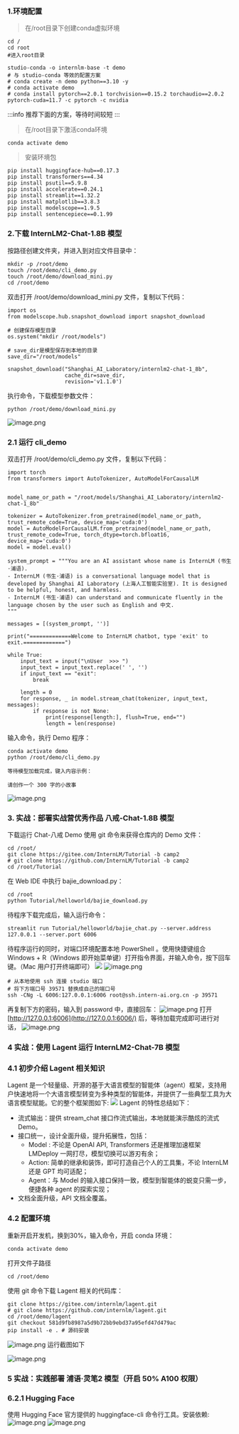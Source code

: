 ### 1.环境配置
> 在/root目录下创建conda虚拟环境

```shell
cd /
cd root
#进入root目录
```
```shell
studio-conda -o internlm-base -t demo
# 与 studio-conda 等效的配置方案
# conda create -n demo python==3.10 -y
# conda activate demo
# conda install pytorch==2.0.1 torchvision==0.15.2 torchaudio==2.0.2 pytorch-cuda=11.7 -c pytorch -c nvidia
```

:::info
 推荐下面的方案，等待时间较短
:::

> 在/root目录下激活conda环境

```shell
conda activate demo
```

> 安装环境包

```shell
pip install huggingface-hub==0.17.3
pip install transformers==4.34 
pip install psutil==5.9.8
pip install accelerate==0.24.1
pip install streamlit==1.32.2 
pip install matplotlib==3.8.3 
pip install modelscope==1.9.5
pip install sentencepiece==0.1.99
```
### 2.**下载 InternLM2-Chat-1.8B 模型**
按路径创建文件夹，并进入到对应文件目录中：
```
mkdir -p /root/demo
touch /root/demo/cli_demo.py
touch /root/demo/download_mini.py
cd /root/demo
```

双击打开 /root/demo/download_mini.py 文件，复制以下代码：
```
import os
from modelscope.hub.snapshot_download import snapshot_download

# 创建保存模型目录
os.system("mkdir /root/models")

# save_dir是模型保存到本地的目录
save_dir="/root/models"

snapshot_download("Shanghai_AI_Laboratory/internlm2-chat-1_8b", 
                  cache_dir=save_dir, 
                  revision='v1.1.0')
```
执行命令，下载模型参数文件：
```shell
python /root/demo/download_mini.py
```
![image.png](../../images/23f206d0ee78d1d37fd4ed0e1b32fe86.png)
### **2.1 运行 cli_demo**
双击打开 /root/demo/cli_demo.py 文件，复制以下代码：

```
import torch
from transformers import AutoTokenizer, AutoModelForCausalLM


model_name_or_path = "/root/models/Shanghai_AI_Laboratory/internlm2-chat-1_8b"

tokenizer = AutoTokenizer.from_pretrained(model_name_or_path, trust_remote_code=True, device_map='cuda:0')
model = AutoModelForCausalLM.from_pretrained(model_name_or_path, trust_remote_code=True, torch_dtype=torch.bfloat16, device_map='cuda:0')
model = model.eval()

system_prompt = """You are an AI assistant whose name is InternLM (书生·浦语).
- InternLM (书生·浦语) is a conversational language model that is developed by Shanghai AI Laboratory (上海人工智能实验室). It is designed to be helpful, honest, and harmless.
- InternLM (书生·浦语) can understand and communicate fluently in the language chosen by the user such as English and 中文.
"""

messages = [(system_prompt, '')]

print("=============Welcome to InternLM chatbot, type 'exit' to exit.=============")

while True:
    input_text = input("\nUser  >>> ")
    input_text = input_text.replace(' ', '')
    if input_text == "exit":
        break

    length = 0
    for response, _ in model.stream_chat(tokenizer, input_text, messages):
        if response is not None:
            print(response[length:], flush=True, end="")
            length = len(response)
```
输入命令，执行 Demo 程序：

```
conda activate demo
python /root/demo/cli_demo.py
```

```shell
等待模型加载完成，键入内容示例：

请创作一个 300 字的小故事
```
![image.png](../../images/b231ab5a89d2ff2ce268e0deb03e6f66.png)


### 3. 实战：部署实战营优秀作品 八戒-Chat-1.8B 模型
下载运行 Chat-八戒 Demo
使用 git 命令来获得仓库内的 Demo 文件：
```
cd /root/
git clone https://gitee.com/InternLM/Tutorial -b camp2
# git clone https://github.com/InternLM/Tutorial -b camp2
cd /root/Tutorial
```
在 Web IDE 中执行 bajie_download.py：
```shell
cd /root
python Tutorial/helloworld/bajie_download.py
```
待程序下载完成后，输入运行命令：
```shell
streamlit run Tutorial/helloworld/bajie_chat.py --server.address 127.0.0.1 --server.port 6006
```

待程序运行的同时，对端口环境配置本地 PowerShell 。使用快捷键组合 Windows + R（Windows 即开始菜单键）打开指令界面，并输入命令，按下回车键。（Mac 用户打开终端即可）
[![](../../images/aa00a23d971cdc8aac02da809cabd247.png)](https://github.com/InternLM/Tutorial/blob/camp2/helloworld/images/img-8.png)
![image.png](../../images/0c3625dd0ed387640312ffd0cbc911d7.png)

```shell
# 从本地使用 ssh 连接 studio 端口
# 将下方端口号 39571 替换成自己的端口号
ssh -CNg -L 6006:127.0.0.1:6006 root@ssh.intern-ai.org.cn -p 39571
```
再复制下方的密码，输入到 password 中，直接回车：
![image.png](../../images/67a386bc6e6e3d3b5b7f2b362985add4.png)
打开 [http://127.0.0.1:6006](http://127.0.0.1:6006/) 后，等待加载完成即可进行对话，
![image.png](../../images/4cd6f908bf1a0f66f2e8256aa8ad4c37.png)


### 4 实战：使用 Lagent 运行 InternLM2-Chat-7B 模型
### 4.1 **初步介绍 Lagent 相关知识**
Lagent 是一个轻量级、开源的基于大语言模型的智能体（agent）框架，支持用户快速地将一个大语言模型转变为多种类型的智能体，并提供了一些典型工具为大语言模型赋能。它的整个框架图如下:
[![](../../images/7a7a91b1eb571932df66ab608e6dbf9a.png)](https://github.com/InternLM/Tutorial/blob/camp2/helloworld/images/Lagent-1.png)
Lagent 的特性总结如下：

- 流式输出：提供 stream_chat 接口作流式输出，本地就能演示酷炫的流式 Demo。
- 接口统一，设计全面升级，提升拓展性，包括：
   - Model : 不论是 OpenAI API, Transformers 还是推理加速框架 LMDeploy 一网打尽，模型切换可以游刃有余；
   - Action: 简单的继承和装饰，即可打造自己个人的工具集，不论 InternLM 还是 GPT 均可适配；
   - Agent：与 Model 的输入接口保持一致，模型到智能体的蜕变只需一步，便捷各种 agent 的探索实现；
- 文档全面升级，API 文档全覆盖。

### 4.2 配置环境

重新开启开发机，换到30%，输入命令，开启 conda 环境：
```shell
conda activate demo
```
打开文件子路径
```shell
cd /root/demo
```

使用 git 命令下载 Lagent 相关的代码库：
```shell
git clone https://gitee.com/internlm/lagent.git
# git clone https://github.com/internlm/lagent.git
cd /root/demo/lagent
git checkout 581d9fb8987a5d9b72bb9ebd37a95efd47d479ac
pip install -e . # 源码安装
```
![image.png](../../images/3f9b122929e86c848618384bd134f1da.png)
运行截图如下

![image.png](../../images/47b23f645d8ba52b790018e3e07e5658.png)
### 
### 5 **实战：实践部署 浦语·灵笔2 模型（开启 50% A100 权限）**



### 6.2.1 **Hugging Face**
使用 Hugging Face 官方提供的 huggingface-cli 命令行工具。安装依赖:
![image.png](../../images/08a98ac011e11465b070bd5a92429fbc.png)
![image.png](../../images/8d5cf2d8e0a945dd1f4811da272305c7.png)
